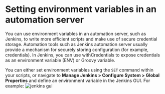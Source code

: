 # Setting environment variables in an automation server

You can use environment variables in an automation server, such as Jenkins, to write more efficient scripts and make use of secure credential storage. Automation tools such as Jenkins automation server usually provide a mechanism for securely storing configuration (for example, credentials). In Jenkins, you can use withCredentials to expose credentials as an environment variable (ENV) or Groovy variable.

You can either set environment variables using the `SET` command within your scripts, or navigate to **Manage Jenkins \> Configure System \> Global Properties** and define an environment variable in the Jenkins GUI. For example:
![jenkins gui](/v2.6.x/images/guides/CLI/envVarsJenkins.png)